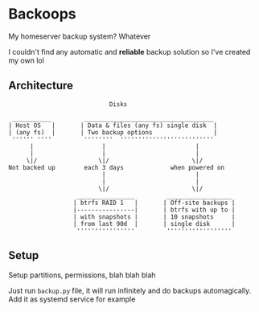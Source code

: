 # Backoops

My homeserver backup system? Whatever

I couldn't find any automatic and **reliable** backup solution so I've created my own lol


## Architecture

```
                            Disks

 ___________         ____________________________________
| Host OS   |       | Data & files (any fs) single disk  |
| (any fs)  |       | Two backup options                 |
 '''''' ''''         ''''''''  ''''''''''''''''''''''''''
      |                   |                         |
      |                   |                         |
     \|/                 \|/                       \|/
Not backed up        each 3 days             when powered on
                          |                         |
                          |                         |
                         \|/                       \|/
                   ________________         __________________
                  | btrfs RAID 1   |       | Off-site backups |
                  |----------------|       | btrfs with up to |
                  | with snapshots |       | 10 snapshots     |
                  | from last 90d  |       | single disk      |
                   ''''''''''''''''         ''''''''''''''''''
```


## Setup

Setup partitions, permissions, blah blah blah

Just run `backup.py` file, it will run infinitely and do backups automagically.
Add it as systemd service for example
